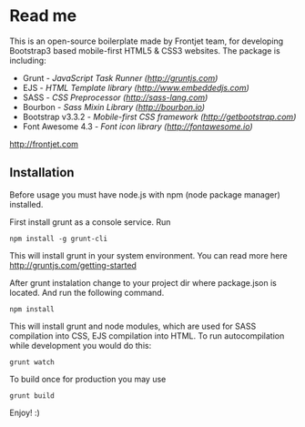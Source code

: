 Read me
==============
This is an open-source boilerplate made by Frontjet team, for developing Bootstrap3 based mobile-first HTML5 & CSS3 websites.
The package is including:
- Grunt - *JavaScript Task Runner (http://gruntjs.com)*
- EJS - *HTML Template library (http://www.embeddedjs.com)*
- SASS - *CSS Preprocessor (http://sass-lang.com)*
- Bourbon - *Sass Mixin Library (http://bourbon.io)*
- Bootstrap v3.3.2 - *Mobile-first CSS framework (http://getbootstrap.com)*
- Font Awesome 4.3 - *Font icon library (http://fontawesome.io)*

http://frontjet.com


Installation
--------------

Before usage you must have node.js with npm (node package manager) installed.

First install grunt as a console service. Run

	npm install -g grunt-cli

This will install grunt in your system environment.
You can read more here http://gruntjs.com/getting-started

After grunt instalation change to your project dir where package.json is located. And run the following command.

    npm install

This will install grunt and node modules, which are used for SASS compilation into CSS, EJS compilation into HTML. 
To run autocompilation while development you would do this:

	grunt watch

To build once for production you may use

	grunt build

Enjoy! :)